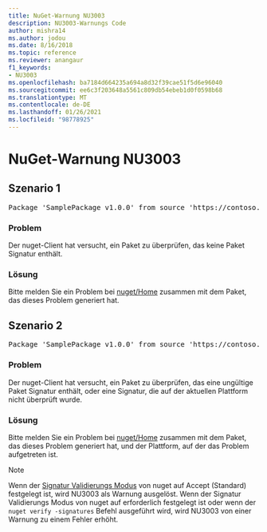 ```yaml
---
title: NuGet-Warnung NU3003
description: NU3003-Warnungs Code
author: mishra14
ms.author: jodou
ms.date: 8/16/2018
ms.topic: reference
ms.reviewer: anangaur
f1_keywords:
- NU3003
ms.openlocfilehash: ba7184d664235a694a8d32f39cae51f5d6e96040
ms.sourcegitcommit: ee6c3f203648a5561c809db54ebeb1d0f0598b68
ms.translationtype: MT
ms.contentlocale: de-DE
ms.lasthandoff: 01/26/2021
ms.locfileid: "98778925"
---
```

# <a name="nuget-warning-nu3003"></a>NuGet-Warnung NU3003

## <a name="scenario-1"></a>Szenario 1

<pre>Package 'SamplePackage v1.0.0' from source 'https://contoso.com/index.json': The package is not signed. Unable to verify signature from an unsigned package.</pre>

### <a name="issue"></a>Problem

Der nuget-Client hat versucht, ein Paket zu überprüfen, das keine Paket Signatur enthält.


### <a name="solution"></a>Lösung

Bitte melden Sie ein Problem bei [nuget/Home](https://github.com/NuGet/Home/issues) zusammen mit dem Paket, das dieses Problem generiert hat.



## <a name="scenario-2"></a>Szenario 2

<pre>Package 'SamplePackage v1.0.0' from source 'https://contoso.com/index.json': The package signature is invalid or cannot be verified on this platform.</pre>

### <a name="issue"></a>Problem

Der nuget-Client hat versucht, ein Paket zu überprüfen, das eine ungültige Paket Signatur enthält, oder eine Signatur, die auf der aktuellen Plattform nicht überprüft wurde.


### <a name="solution"></a>Lösung

Bitte melden Sie ein Problem bei [nuget/Home](https://github.com/NuGet/Home/issues) zusammen mit dem Paket, das dieses Problem generiert hat, und der Plattform, auf der das Problem aufgetreten ist.

> [!Note]
> Wenn der [Signatur Validierungs Modus](../../consume-packages/installing-signed-packages.md#configure-package-signature-requirements) von nuget auf Accept (Standard) festgelegt ist, wird NU3003 als Warnung ausgelöst. Wenn der Signatur Validierungs Modus von nuget auf erforderlich festgelegt ist oder wenn der `nuget verify -signatures` Befehl ausgeführt wird, wird NU3003 von einer Warnung zu einem Fehler erhöht. 
